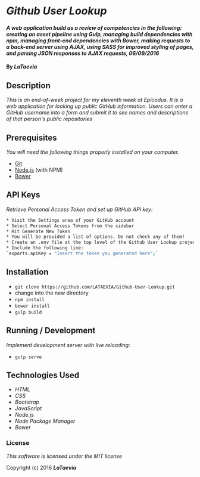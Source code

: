 # _Github User Lookup_

#### _A web application build as a review of competencies in the following: creating an asset pipeline using Gulp, managing build dependencies with npm, managing front-end dependencies with Bower, making requests to a back-end server using AJAX, using SASS for improved styling of pages, and parsing JSON responses to AJAX requests, 06/09/2016_

#### By _**LaTaevia**_

## Description

_This is an end-of-week project for my eleventh week at Epicodus. It is a web application for looking up public GitHub information. Users can enter a GitHub username into a form and submit it to see names and descriptions of that person's public repositories_

## Prerequisites

_You will need the following things properly installed on your computer._

* [Git](http://git-scm.com/)
* [Node.js](http://nodejs.org/) (with NPM)
* [Bower](http://bower.io/)	

## API Keys
_Retrieve Personal Access Token and set up GitHub API key:_
```sh
* Visit the Settings area of your GitHub account
* Select Personal Access Tokens from the sidebar
* Hit Generate New Token
* You will be provided a list of options. Do not check any of them!
* Create an .env file at the top level of the Github User Lookup project directory
* Include the following line:
`exports.apiKey = "Insert the token you generated here";`
```

## Installation

* `git clone https://github.com/LATAEVIA/Github-User-Lookup.git`
* change into the new directory
* `npm install`
* `bower install`
* `gulp build`

## Running / Development

_Implement development server with live reloading:_
* `gulp serve`

## Technologies Used

* _HTML_
* _CSS_
* _Bootstrap_
* _JavaScript_
* _Node.js_
* _Node Package Manager_
* _Bower_

### License

*This software is licensed under the MIT license*

Copyright (c) 2016 **_LaTaevia_**
